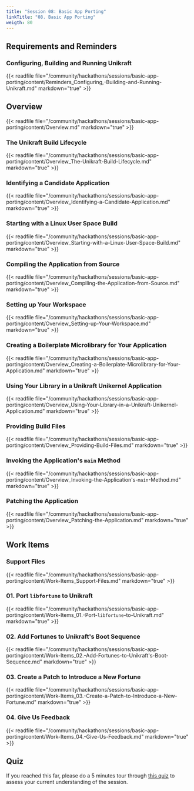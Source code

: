 ```yaml
---
title: "Session 08: Basic App Porting"
linkTitle: "08. Basic App Porting"
weigth: 80
---
```


## Requirements and Reminders

### Configuring, Building and Running Unikraft

{{< readfile file="/community/hackathons/sessions/basic-app-porting/content/Reminders_Configuring,-Building-and-Running-Unikraft.md" markdown="true" >}}

## Overview

{{< readfile file="/community/hackathons/sessions/basic-app-porting/content/Overview.md" markdown="true" >}}

### The Unikraft Build Lifecycle

{{< readfile file="/community/hackathons/sessions/basic-app-porting/content/Overview_The-Unikraft-Build-Lifecycle.md" markdown="true" >}}

### Identifying a Candidate Application

{{< readfile file="/community/hackathons/sessions/basic-app-porting/content/Overview_Identifying-a-Candidate-Application.md" markdown="true" >}}

### Starting with a Linux User Space Build

{{< readfile file="/community/hackathons/sessions/basic-app-porting/content/Overview_Starting-with-a-Linux-User-Space-Build.md" markdown="true" >}}

### Compiling the Application from Source

{{< readfile file="/community/hackathons/sessions/basic-app-porting/content/Overview_Compiling-the-Application-from-Source.md" markdown="true" >}}

### Setting up Your Workspace

{{< readfile file="/community/hackathons/sessions/basic-app-porting/content/Overview_Setting-up-Your-Workspace.md" markdown="true" >}}

### Creating a Boilerplate Microlibrary for Your Application

{{< readfile file="/community/hackathons/sessions/basic-app-porting/content/Overview_Creating-a-Boilerplate-Microlibrary-for-Your-Application.md" markdown="true" >}}

### Using Your Library in a Unikraft Unikernel Application

{{< readfile file="/community/hackathons/sessions/basic-app-porting/content/Overview_Using-Your-Library-in-a-Unikraft-Unikernel-Application.md" markdown="true" >}}

### Providing Build Files

{{< readfile file="/community/hackathons/sessions/basic-app-porting/content/Overview_Providing-Build-Files.md" markdown="true" >}}

### Invoking the Application's `main` Method

{{< readfile file="/community/hackathons/sessions/basic-app-porting/content/Overview_Invoking-the-Application's-`main`-Method.md" markdown="true" >}}

### Patching the Application

{{< readfile file="/community/hackathons/sessions/basic-app-porting/content/Overview_Patching-the-Application.md" markdown="true" >}}

## Work Items

### Support Files

{{< readfile file="/community/hackathons/sessions/basic-app-porting/content/Work-Items_Support-Files.md" markdown="true" >}}

### 01. Port `libfortune` to Unikraft

{{< readfile file="/community/hackathons/sessions/basic-app-porting/content/Work-Items_01.-Port-`libfortune`-to-Unikraft.md" markdown="true" >}}

### 02. Add Fortunes to Unikraft's Boot Sequence

{{< readfile file="/community/hackathons/sessions/basic-app-porting/content/Work-Items_02.-Add-Fortunes-to-Unikraft's-Boot-Sequence.md" markdown="true" >}}

### 03. Create a Patch to Introduce a New Fortune

{{< readfile file="/community/hackathons/sessions/basic-app-porting/content/Work-Items_03.-Create-a-Patch-to-Introduce-a-New-Fortune.md" markdown="true" >}}

### 04. Give Us Feedback

{{< readfile file="/community/hackathons/sessions/basic-app-porting/content/Work-Items_04.-Give-Us-Feedback.md" markdown="true" >}}

## Quiz

If you reached this far, please do a 5 minutes tour through [this quiz](https://forms.gle/BWb8XzEuY3FCQpay9) to assess your current understanding of the session.
